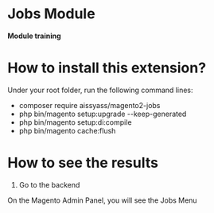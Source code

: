 # Jobs Module
**Module training**

# How to install this extension?

Under your root folder, run the following command lines:

- composer require aissyass/magento2-jobs
- php bin/magento setup:upgrade --keep-generated
- php bin/magento setup:di:compile
- php bin/magento cache:flush

# How to see the results

1. Go to the backend

On the Magento Admin Panel, you will see the Jobs Menu